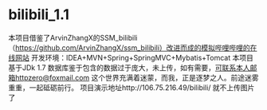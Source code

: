 # bilibili_1.1
本项目借鉴了ArvinZhangX的SSM_bilibili（https://github.com/ArvinZhangX/ssm_bilibili）改进而成的模拟哔哩哔哩的在线网站
开发环境：IDEA+MVN+Spring+SpringMVC+Mybatis+Tomcat
本项目基于JDk 1.7
数据库鉴于包含的数据过于庞大，未上传，如有需要，可联系本人邮箱httpzero@foxmail.com
这个世界充满着迷蒙，而我，正是逐梦之人。前途迷雾重重，一起砥砺前行。
项目演示地址http://106.75.216.49/bilibili/ 就不上传图片了
